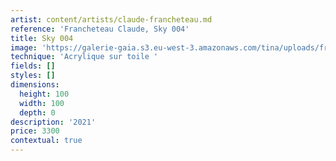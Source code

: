 ```yaml
---
artist: content/artists/claude-francheteau.md
reference: 'Francheteau Claude, Sky 004'
title: Sky 004
image: 'https://galerie-gaia.s3.eu-west-3.amazonaws.com/tina/uploads/francheteau-claude/galerie-gaia-claude-francheteau-sky004-100x100-2021.jpg'
technique: 'Acrylique sur toile '
fields: []
styles: []
dimensions:
  height: 100
  width: 100
  depth: 0
description: '2021'
price: 3300
contextual: true
---
```


